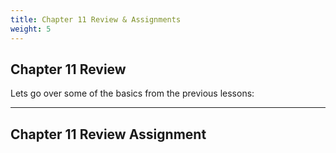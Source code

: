 ```yaml
---
title: Chapter 11 Review & Assignments
weight: 5
---
```


## Chapter 11 Review

Lets go over some of the basics from the previous lessons:

---

## Chapter 11 Review Assignment
